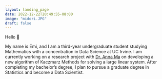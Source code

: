 ```yaml
---
layout: landing_page
date: 2022-12-22T20:49:55-08:00
image: "midori.JPG"
draft: false
---
```


Hello :wave:

My name is Emi, and I am a third-year undergraduate student studying Mathematics with a concentration in Data Science at UC Irvine. I am currently working on a research project with [Dr. Anna Ma](https://sites.google.com/view/annama) on developing a new algorithm of Kaczmarz Methods for solving a large linear system. After completing my bachelor’s degree, I plan to pursue a graduate degree in Statistics and become a Data Scientist.